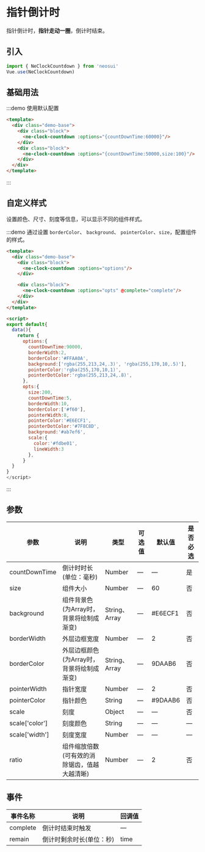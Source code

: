# 指针倒计时

指针倒计时，**指针走动一圈**，倒计时结束。

## 引入
```js
import { NeClockCountdown } from 'neosui'
Vue.use(NeClockCountdown)
```

## 基础用法

:::demo 使用默认配置
```html
<template>
  <div class="demo-base">
    <div class="block">
      <ne-clock-countdown :options="{countDownTime:60000}"/>
    </div>
    <div class="block">
      <ne-clock-countdown :options="{countDownTime:50000,size:100}"/>
    </div>
  </div>
</template>
```
:::

## 自定义样式

设置颜色、尺寸、刻度等信息，可以显示不同的组件样式。

:::demo 通过设置 `borderColor`、 `background`、 `pointerColor`、`size`，配置组件的样式。
```html
<template>
  <div class="demo-base">
    <div class="block">
      <ne-clock-countdown :options="options"/>
    </div>

    <div class="block">
      <ne-clock-countdown :options="opts" @complete="complete"/>
    </div>
  </div>
</template>

<script>
export default{
  data(){
    return {
      options:{
        countDownTime:90000,
        borderWidth:2,
        borderColor:'#FFAA0A',
        background:['rgba(255,213,24,.3)', 'rgba(255,170,10,.5)'],
        pointerColor:'rgba(255,170,10,1)',
        pointerDotColor:'rgba(255,213,24,.8)',
      },
      opts:{
        size:200,
        countDownTime:5,
        borderWidth:10,
        borderColor:['#f60'],
        pointerWidth:8,
        pointerColor:'#E6ECF1',
        pointerDotColor:'#7F8C8D',
        background:'#ab7ef6',
        scale:{
          color:'#fdbe01',
          lineWidth:3
        },
      }
  }
}
</script>
```
:::


## 参数

| 参数                        | 说明                       | 类型   | 可选值          | 默认值       | 是否必选 |
| --------------------------- | -------------------------- | ------ | --------------- | ------------ |------------ |
| countDownTime | 倒计时时长(单位：毫秒) | Number | — | — | 是 |
| size | 组件大小 | Number | — | 60 | 否 |
| background | 组件背景色(为Array时，背景将绘制成渐变) | String、Array | — | #E6ECF1 | 否 |
| borderWidth | 外层边框宽度 | Number | — | 2 | 否 |
| borderColor | 外层边框颜色(为Array时，背景将绘制成渐变) | String、Array | — | 9DAAB6 | 否 |
| pointerWidth | 指针宽度 | Number | — | 2 | 否 |
| pointerColor | 指针颜色 | String | — | #9DAAB6 | 否 |
| scale | 刻度 | Object | — | — | 否 |
| scale['color'] | 刻度颜色 | String | — | — | — |
| scale['width'] | 刻度宽度 | Number | — | — | — |
| ratio | 组件缩放倍数(可有效的消除锯齿，值越大越清晰) | Number | — | 2 | 否 |

## 事件

| 事件名称        | 说明          | 回调值 |
| ------------ | ------------ | ------ | 
| complete | 倒计时结束时触发 | — |
| remain | 倒计时剩余时长(单位：秒) | time |

<script>
export default{
  data(){
    return {
      optin:{
        countDownTime:60000
      },
      optin1:{
        countDownTime:60000,
        borderColor: '#AB7EF6', // 边框颜色
        outerColor: '#ffc715', // 最外层底圆颜色
        scheduleColor: '#7ac70c', // 进度条动画颜色
        fontColor: '#AB7EF6', // 字体颜色
        ringColor: '#377FEA', // 进度条环形颜色
        innerColor: '#FFF5CD', // 最内圆底色
        innerBorderWidth:4,
        drawInnerRing:true
      },
      options1:{
        countDownTime:90000,
        borderWidth:2,
        borderColor:'#FFAA0A',
        background:['rgba(255,213,24,.3)', 'rgba(255,170,10,.5)'],
        pointerColor:'rgba(255,170,10,1)',
        pointerDotColor:'rgba(255,213,24,.8)',
      },
      options:{
        size:200,
        countDownTime:60000,
        borderWidth:8,
        borderColor:['#8e5cd4','#ea4c89'],
        background:['#fff1f0','#ffa39e'],
        pointerWidth:8,
        pointerColor:'#f4645f',
        text:{
          content:['🍏','🍎','🍊','🍋']
        },
        // scale:{
        //   color:'#AB7EF6',
        //   small:true
        // }
      },
      opts:{
        size:200,
        countDownTime:30000,
        borderWidth:10,
        borderColor:['#f60'],
        pointerWidth:8,
        pointerColor:'#E6ECF1',
        background:'#fa8c16',
        scale:{
          color:'#ffd591',
          lineWidth:3
        },
      }
    }
  },
   methods: {
     complete(){
       console.log('over')
     }
   }
}
</script>

<style lang="scss">
.demo-base{
  display: flex;
  justify-content: space-between;
  align-items: center;
  position: relative;
  text-align:center;
  .block{
    flex:1;
  }
}
</style>

